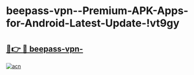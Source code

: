 # beepass-vpn--Premium-APK-Apps-for-Android-Latest-Update-!vt9gy

# <h2><a href="https://yqzfk7.esa.edu.pl?title=beepass-vpn-&ref=vt9gy">🔗👉 🔴 beepass-vpn-</a></h2>

[![acn](https://github.com/user-attachments/assets/0f9c940e-d8b0-45ae-aac7-cd30a18b3e1c)](https://yqzfk7.esa.edu.pl?title=beepass-vpn-&ref=vt9gy)

